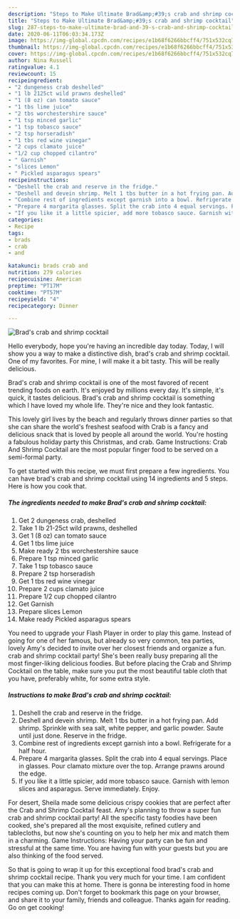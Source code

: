 ```yaml
---
description: "Steps to Make Ultimate Brad&amp;#39;s crab and shrimp cocktail"
title: "Steps to Make Ultimate Brad&amp;#39;s crab and shrimp cocktail"
slug: 287-steps-to-make-ultimate-brad-and-39-s-crab-and-shrimp-cocktail
date: 2020-06-11T06:03:34.173Z
image: https://img-global.cpcdn.com/recipes/e1b68f6266bbcff4/751x532cq70/brads-crab-and-shrimp-cocktail-recipe-main-photo.jpg
thumbnail: https://img-global.cpcdn.com/recipes/e1b68f6266bbcff4/751x532cq70/brads-crab-and-shrimp-cocktail-recipe-main-photo.jpg
cover: https://img-global.cpcdn.com/recipes/e1b68f6266bbcff4/751x532cq70/brads-crab-and-shrimp-cocktail-recipe-main-photo.jpg
author: Nina Russell
ratingvalue: 4.1
reviewcount: 15
recipeingredient:
- "2 dungeness crab deshelled"
- "1 lb 2125ct wild prawns deshelled"
- "1 (8 oz) can tomato sauce"
- "1 tbs lime juice"
- "2 tbs worchestershire sauce"
- "1 tsp minced garlic"
- "1 tsp tobasco sauce"
- "2 tsp horseradish"
- "1 tbs red wine vinegar"
- "2 cups clamato juice"
- "1/2 cup chopped cilantro"
- " Garnish"
- "slices Lemon"
- " Pickled asparagus spears"
recipeinstructions:
- "Deshell the crab and reserve in the fridge."
- "Deshell and devein shrimp. Melt 1 tbs butter in a hot frying pan. Add shrimp. Sprinkle with sea salt, white pepper, and garlic powder. Saute until just done. Reserve in the fridge."
- "Combine rest of ingredients except garnish into a bowl. Refrigerate for a half hour."
- "Prepare 4 margarita glasses. Split the crab into 4 equal servings. Place in glasses. Pour clamato mixture over the top. Arrange prawns around the edge."
- "If you like it a little spicier, add more tobasco sauce. Garnish with lemon slices and asparagus. Serve immediately. Enjoy."
categories:
- Recipe
tags:
- brads
- crab
- and

katakunci: brads crab and 
nutrition: 279 calories
recipecuisine: American
preptime: "PT17M"
cooktime: "PT57M"
recipeyield: "4"
recipecategory: Dinner

---
```



![Brad&#39;s crab and shrimp cocktail](https://img-global.cpcdn.com/recipes/e1b68f6266bbcff4/751x532cq70/brads-crab-and-shrimp-cocktail-recipe-main-photo.jpg)

Hello everybody, hope you're having an incredible day today. Today, I will show you a way to make a distinctive dish, brad&#39;s crab and shrimp cocktail. One of my favorites. For mine, I will make it a bit tasty. This will be really delicious.

Brad&#39;s crab and shrimp cocktail is one of the most favored of recent trending foods on earth. It's enjoyed by millions every day. It's simple, it's quick, it tastes delicious. Brad&#39;s crab and shrimp cocktail is something which I have loved my whole life. They're nice and they look fantastic.

This lovely girl lives by the beach and regularly throws dinner parties so that she can share the world&#39;s freshest seafood with Crab is a fancy and delicious snack that is loved by people all around the world. You&#39;re hosting a fabulous holiday party this Christmas, and crab. Game Instructions: Crab And Shrimp Cocktail are the most popular finger food to be served on a semi-formal party.


To get started with this recipe, we must first prepare a few ingredients. You can have brad&#39;s crab and shrimp cocktail using 14 ingredients and 5 steps. Here is how you cook that.

<!--inarticleads1-->

##### The ingredients needed to make Brad&#39;s crab and shrimp cocktail:

1. Get 2 dungeness crab, deshelled
1. Take 1 lb 21-25ct wild prawns, deshelled
1. Get 1 (8 oz) can tomato sauce
1. Get 1 tbs lime juice
1. Make ready 2 tbs worchestershire sauce
1. Prepare 1 tsp minced garlic
1. Take 1 tsp tobasco sauce
1. Prepare 2 tsp horseradish
1. Get 1 tbs red wine vinegar
1. Prepare 2 cups clamato juice
1. Prepare 1/2 cup chopped cilantro
1. Get  Garnish
1. Prepare slices Lemon
1. Make ready  Pickled asparagus spears


You need to upgrade your Flash Player in order to play this game. Instead of going for one of her famous, but already so very common, tea parties, lovely Amy&#39;s decided to invite over her closest friends and organize a fun. crab and shrimp cocktail party! She&#39;s been really busy preparing all the most finger-liking delicious foodies. But before placing the Crab and Shrimp Cocktail on the table, make sure you put the most beautiful table cloth that you have, preferably white, for some extra style. 

<!--inarticleads2-->

##### Instructions to make Brad&#39;s crab and shrimp cocktail:

1. Deshell the crab and reserve in the fridge.
1. Deshell and devein shrimp. Melt 1 tbs butter in a hot frying pan. Add shrimp. Sprinkle with sea salt, white pepper, and garlic powder. Saute until just done. Reserve in the fridge.
1. Combine rest of ingredients except garnish into a bowl. Refrigerate for a half hour.
1. Prepare 4 margarita glasses. Split the crab into 4 equal servings. Place in glasses. Pour clamato mixture over the top. Arrange prawns around the edge.
1. If you like it a little spicier, add more tobasco sauce. Garnish with lemon slices and asparagus. Serve immediately. Enjoy.


For desert, Sheila made some delicious crispy cookies that are perfect after the Crab and Shrimp Cocktail feast. Amy&#39;s planning to throw a super fun crab and shrimp cocktail party! All the specific tasty foodies have been cooked, she&#39;s prepared all the most exquisite, refined cutlery and tablecloths, but now she&#39;s counting on you to help her mix and match them in a charming. Game Instructions: Having your party can be fun and stressful at the same time. You are having fun with your guests but you are also thinking of the food served. 

So that is going to wrap it up for this exceptional food brad&#39;s crab and shrimp cocktail recipe. Thank you very much for your time. I am confident that you can make this at home. There is gonna be interesting food in home recipes coming up. Don't forget to bookmark this page on your browser, and share it to your family, friends and colleague. Thanks again for reading. Go on get cooking!

